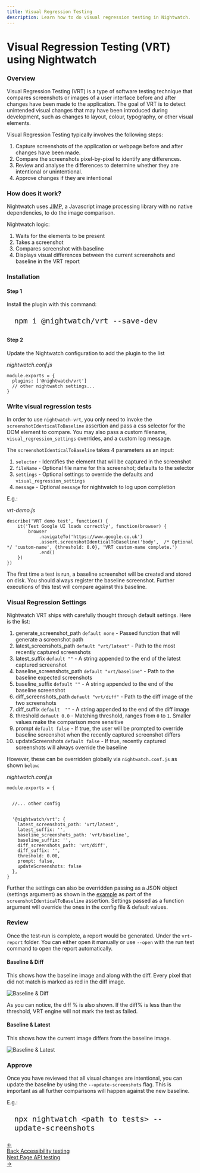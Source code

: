 ```yaml
---
title: Visual Regression Testing
description: Learn how to do visual regression testing in Nightwatch.
---
```


<div class="page-header"><h1>Visual Regression Testing (VRT) using Nightwatch</h1></div>

### Overview

Visual Regression Testing (VRT) is a type of software testing technique that compares screenshots or images of a user interface before and after changes have been made to the application. The goal of VRT is to detect unintended visual changes that may have been introduced during development, such as changes to layout, colour, typography, or other visual elements.

Visual Regression Testing typically involves the following steps:

1. Capture screenshots of the application or webpage before and after changes have been made.
2. Compare the screenshots pixel-by-pixel to identify any differences.
3. Review and analyse the differences to determine whether they are intentional or unintentional.
4. Approve changes if they are intentional

### How does it work?

Nightwatch uses [JIMP][1], a Javascript image processing library with no native dependencies, to do the image comparison.

Nightwatch logic:

1. Waits for the elements to be present
2. Takes a screenshot
3. Compares screenshot with baseline
4. Displays visual differences between the current screenshots and baseline in the VRT report

### Installation

#### Step 1
Install the plugin with this command: 

<pre style="max-width: 800px; border-radius: 10px; padding: 10px 20px"><code class="language-bash" style="font-size: 20px">npm i @nightwatch/vrt --save-dev</code></pre>

#### Step 2

Update the Nightwatch configuration to add the plugin to the list

<div class="sample-test">
<i>nightwatch.conf.js</i><pre class="line-numbers"><code class="language-javascript">module.exports = {
  plugins: ['@nightwatch/vrt']
  // other nightwatch settings...
}
</code></pre></div>

### Write visual regression tests 

In order to use `nightwatch-vrt`, you only need to invoke the `screenshotIdenticalToBaseline` assertion and pass a css selector for the DOM element to compare. You may also pass a custom filename, `visual_regression_settings` overrides, and a custom log message.

The `screenshotIdenticalToBaseline` takes 4 parameters as an input:

1. `selector` - Identifies the element that will be captured in the screenshot
2. `fileName` - Optional file name for this screenshot; defaults to the selector
3. `settings` - Optional settings to override the defaults and `visual_regression_settings`
4. `message` - Optional `message` for nightwatch to log upon completion

E.g.:

<div class="sample-test">
<i>vrt-demo.js</i><pre class="line-numbers"><code class="language-javascript">describe('VRT demo test', function() {
    it('Test Google UI loads correctly', function(browser) {
        browser
            .navigateTo('https://www.google.co.uk')
            .assert.screenshotIdenticalToBaseline('body',  /* Optional */ 'custom-name', {threshold: 0.0}, 'VRT custom-name complete.')
            .end()
    })
})
</code></pre></div>

<p class="alert alert-info">The first time a test is run, a baseline screenshot will be created and stored on disk. You should always register the baseline screenshot. Further executions of this test will compare against this baseline.</p>

### Visual Regression Settings

Nightwatch VRT ships with carefully thought through default settings. Here is the list: 

1. generate_screenshot_path `default none` - Passed function that will generate a screenshot path
2. latest_screenshots_path `default "vrt/latest"` - Path to the most recently captured screenshots
3. latest_suffix `default ""` - A string appended to the end of the latest captured screenshot
4. baseline_screenshots_path `default "vrt/baseline"` - Path to the baseline expected screenshots
5. baseline_suffix `default ""` - A string appended to the end of the baseline screenshot
6. diff_screenshots_path `default "vrt/diff"` - Path to the diff image of the two screenshots
7. diff_suffix `default  ""` - A string appended to the end of the diff image
8. threshold `default 0.0` - Matching threshold, ranges from `0` to `1`. Smaller values make the comparison more sensitive
9. prompt `default false` - If true, the user will be prompted to override baseline screenshot when the recently captured screenshot differs
10. updateScreenshots `default false` - If true, recently captured screenshots will always override the baseline

However, these can be overridden globally via `nightwatch.conf.js` as shown `below`:

<div class="sample-test"><i>nightwatch.conf.js</i><pre class="line-numbers"><code class="language-javascript">module.exports = {
  <br>
  //... other config
  <br>
  '@nightwatch/vrt': {
    latest_screenshots_path: 'vrt/latest',
    latest_suffix: '',
    baseline_screenshots_path: 'vrt/baseline',
    baseline_suffix: '',
    diff_screenshots_path: 'vrt/diff',
    diff_suffix: '',
    threshold: 0.00,
    prompt: false,
    updateScreenshots: false
  },
}
</code></pre></div>

Further the settings can also be overridden passing as a JSON object (settings argument) as shown in the [example][2] as part of the `screenshotIdenticalToBaseline` assertion. Settings passed as a function argument will override the ones in the config file & default values.

### Review

Once the test-run is complete, a report would be generated. Under the `vrt-report` folder. You can either open it manually or use `--open` with the run test command to open the report automatically.

#### Baseline & Diff

This shows how the baseline image and along with the diff. Every pixel that did not match is marked as red in the diff image. 

![Baseline & Diff][image-1]

As you can notice, the diff % is also shown. If the diff% is less than the threshold, VRT engine will not mark the test as failed. 

#### Baseline & Latest

This shows how the current image differs from the baseline image.

![Baseline & Latest][image-2]

### Approve

Once you have reviewed that all visual changes are intentional, you can update the baseline by using the `--update-screenshots` flag. This is important as all further comparisons will happen against the new baseline.

E.g.: 
<pre style="max-width: 800px; border-radius: 10px; padding: 10px 20px"><code class="language-bash" style="font-size: 20px">npx nightwatch &#60;path to tests&#62; --update-screenshots</code></pre>


[1]:  https://www.npmjs.com/package/jimp
[2]:  /guide/writing-tests/visual-regression-testing.html#write-visual-regression-tests


[image-1]:  https://user-images.githubusercontent.com/1677755/222640496-99bff9fd-406e-4600-b4eb-a4426e521e64.png
[image-2]:  https://user-images.githubusercontent.com/1677755/222640717-a0a98555-d704-479a-9529-4561ef2a5727.png

 <div class="doc-pagination pt-40">
  <div class="previous">
    <a href="/guide/using-nightwatch/accessibility-testing.html">
      <span>←</span>
        <div class="d-flex flex-column">
          <span class="smallT">Back</span>
          <span class="bigT">Accessibility testing</span>
        </div>
    </a>
  </div>
  <div class="next">
    <a href="/guide/writing-tests/api-testing.html">
        <div class="d-flex flex-column">
          <span class="smallT">Next Page</span>
          <span class="bigT">API testing</span>
        </div>
        <span>→</span>
    </a>
  </div>
</div>